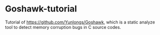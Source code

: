 # Goshawk-tutorial
Tutorial of https://github.com/Yunlongs/Goshawk, which is a static analyze tool to detect memory corruption bugs in C source codes.
